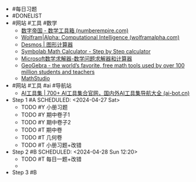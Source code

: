 - #每日习题
- #DONELIST
- #网站 #工具 #数学
	- [数字帝国 - 数学工具箱 (numberempire.com)](https://zh.numberempire.com/)
	- [Wolfram|Alpha: Computational Intelligence (wolframalpha.com)](https://www.wolframalpha.com/)
	- [Desmos | 图形计算器](https://www.desmos.com/calculator?lang=zh-CN)
	- [Symbolab Math Calculator - Step by Step calculator](https://www.symbolab.com/)
	- [Microsoft数学求解器-数学问题求解器和计算器](https://math.microsoft.com/zh)
	- [GeoGebra - the world’s favorite, free math tools used by over 100 million students and teachers](https://www.geogebra.org/)
	- [MathStudio](http://mathstud.io/)
- #网站 #工具 #ai #导航站
	- [AI工具集 | 700+ AI工具集合官网，国内外AI工具集导航大全 (ai-bot.cn)](https://ai-bot.cn/)
- Step 1 #A
  SCHEDULED: <2024-04-27 Sat>
	- TODO #Y 小册习题
	- TODO #Y 期中卷子1
	- TODO #Y 期中卷子2
	- TODO #T 期中卷
	- TODO #T 几何卷
	- TODO #T 小册习题+改错
- Step 2 #B
  SCHEDULED: <2024-04-28 Sun 12:20>
	- TODO #T 每日一题+改错
	-
- Step 3 #B